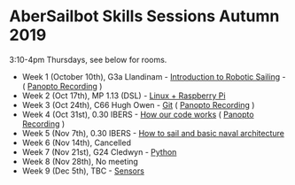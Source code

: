 # AberSailbot Skills Sessions Autumn 2019

3:10-4pm Thursdays, see below for rooms.

* Week 1 (October 10th), G3a Llandinam - [Introduction to Robotic Sailing](https://docs.google.com/presentation/d/1mXyZDn5pAF8RJxOnn1lrPGc7aDZVtBYQPLyOgx8LrN8/edit?usp=sharing) - ( [Panopto Recording](https://aberystwyth.cloud.panopto.eu/Panopto/Pages/Viewer.aspx?id=4911ab8d-69a8-4059-b0ba-aae200ea58e4) )
 * Week 2 (Oct 17th), MP 1.13 (DSL) - [Linux + Raspberry Pi](linux) 
 * Week 3 (Oct 24th), C66 Hugh Owen - [Git](git) ( [Panopto Recording](https://aberystwyth.cloud.panopto.eu/Panopto/Pages/Viewer.aspx?id=0eee94e3-0564-4513-8d92-aaf000eaccdc) )
 * Week 4 (Oct 31st), 0.30 IBERS - [How our code works](code) ( [Panopto Recording](https://aberystwyth.cloud.panopto.eu/Panopto/Pages/Viewer.aspx?id=119870b9-077a-4ec6-a110-aaf700fb10ef) )
 * Week 5 (Nov 7th), 0.30 IBERS - [How to sail and basic naval architecture](sailing)
 * Week 6 (Nov 14th), Cancelled
 * Week 7 (Nov 21st), G24 Cledwyn - [Python](python)
 * Week 8 (Nov 28th), No meeting
 * Week 9 (Dec 5th), TBC - [Sensors](sensors)
 
